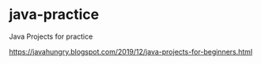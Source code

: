 # java-practice
Java Projects for practice

https://javahungry.blogspot.com/2019/12/java-projects-for-beginners.html